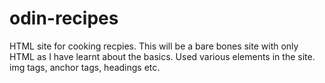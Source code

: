 # odin-recipes

HTML site for cooking recpies.
This will be a bare bones site with only HTML as I have learnt about the basics.
Used various elements in the site. img tags, anchor tags, headings etc.
